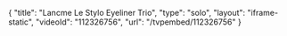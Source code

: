 {
    "title": "Lancme Le Stylo  Eyeliner Trio",
    "type": "solo",
    "layout": "iframe-static",
    "videoId": "112326756",
    "url": "\/tvpembed\/112326756"
}